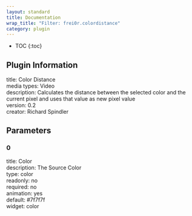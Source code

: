 ```yaml
---
layout: standard
title: Documentation
wrap_title: "Filter: frei0r.colordistance"
category: plugin
---
```

* TOC
{:toc}

## Plugin Information

title: Color Distance  
media types:
Video  
description: Calculates the distance between the selected color and the current pixel and uses that value as new pixel value  
version: 0.2  
creator: Richard Spindler  

## Parameters

### 0

title: Color    
description:
The Source Color  
type: color  
readonly: no  
required: no  
animation: yes  
default: #7f7f7f  
widget: color  


